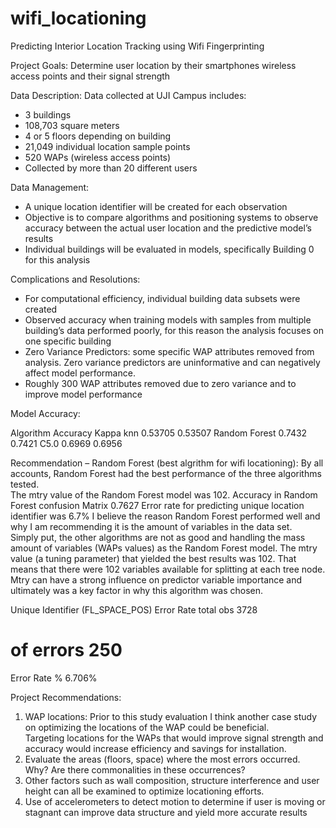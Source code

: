 # wifi_locationing
Predicting Interior Location Tracking using Wifi Fingerprinting

Project Goals:
Determine user location by their smartphones wireless access points and their signal strength

Data Description:
Data collected at UJI Campus includes:
 - 3 buildings
 - 108,703 square meters
 - 4 or 5 floors depending on building
 - 21,049 individual location sample points
 - 520 WAPs (wireless access points)
 - Collected by more than 20 different users

Data Management:
 - A unique location identifier will be created for each observation
 - Objective is to compare algorithms and positioning systems to observe accuracy between the actual user 
   location and the predictive model’s results
 - Individual buildings will be evaluated in models, specifically Building 0 for this analysis

Complications and Resolutions:
 - For computational efficiency, individual building data subsets were created
 - Observed accuracy when training models with samples from multiple building’s data performed poorly, for this 
   reason the analysis focuses on one specific building
 - Zero Variance Predictors: some specific WAP attributes removed from analysis.  Zero variance predictors 
   are uninformative and can negatively affect model performance.
 - Roughly 300 WAP attributes removed due to zero variance and to improve model performance

Model Accuracy:

Algorithm           Accuracy            Kappa
knn                   0.53705             0.53507
Random Forest         0.7432              0.7421
C5.0                  0.6969              0.6956

Recommendation – Random Forest (best algrithm for wifi locationing):
By all accounts, Random Forest had the best performance of the three algorithms tested.   
The mtry value of the Random Forest model was 102. 
Accuracy in Random Forest confusion Matrix 0.7627
Error rate for predicting unique location identifier was 6.7%
I believe the reason Random Forest performed well and why I am recommending it is the amount of variables in the data set.  
Simply put, the other algorithms are not as good and handling the mass amount of variables (WAPs values) as the Random Forest 
model.  The mtry value (a tuning parameter) that yielded the best results was 102.  That means that there were 102 variables 
available for splitting at each tree node.  Mtry can have a strong influence on predictor variable importance and ultimately 
was a key factor in why this algorithm was chosen.  

Unique Identifier (FL_SPACE_POS) Error Rate
total obs         3728
# of errors       250
Error Rate %      6.706%

Project Recommendations:
1) WAP locations:  Prior to this study evaluation I think another case study on optimizing the locations of the WAP could be beneficial.  
Targeting locations for the WAPs that would improve signal strength and accuracy would increase efficiency and savings for installation. 
2) Evaluate the areas (floors, space) where the most errors occurred.  Why? Are there commonalities in these occurrences?  
3) Other factors such as wall composition, structure interference and user height can all be examined to optimize locationing efforts.
4) Use of accelerometers to detect motion to determine if user is moving or stagnant can improve data structure and yield more accurate 
results 
